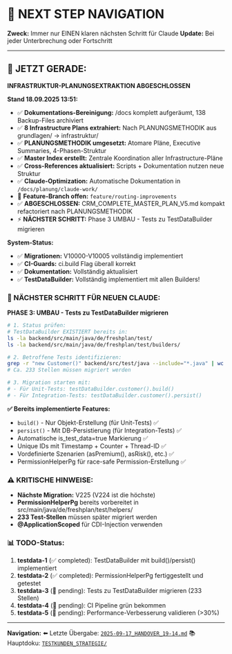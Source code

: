 # 🧭 NEXT STEP NAVIGATION

**Zweck:** Immer nur EINEN klaren nächsten Schritt für Claude
**Update:** Bei jeder Unterbrechung oder Fortschritt

---

## 🎯 JETZT GERADE:

**INFRASTRUKTUR-PLANUNGSEXTRAKTION ABGESCHLOSSEN**

**Stand 18.09.2025 13:51:**
- ✅ **Dokumentations-Bereinigung:** /docs komplett aufgeräumt, 138 Backup-Files archiviert
- ✅ **8 Infrastructure Plans extrahiert:** Nach PLANUNGSMETHODIK aus grundlagen/ → infrastruktur/
- ✅ **PLANUNGSMETHODIK umgesetzt:** Atomare Pläne, Executive Summaries, 4-Phasen-Struktur
- ✅ **Master Index erstellt:** Zentrale Koordination aller Infrastructure-Pläne
- ✅ **Cross-References aktualisiert:** Scripts + Dokumentation nutzen neue Struktur
- ✅ **Claude-Optimization:** Automatische Dokumentation in `/docs/planung/claude-work/`
- 🔄 **Feature-Branch offen:** `feature/routing-improvements`
- ✅ **ABGESCHLOSSEN:** CRM_COMPLETE_MASTER_PLAN_V5.md kompakt refactoriert nach PLANUNGSMETHODIK
- ⚡ **NÄCHSTER SCHRITT:** Phase 3 UMBAU - Tests zu TestDataBuilder migrieren

**System-Status:**
- ✅ **Migrationen:** V10000-V10005 vollständig implementiert
- ✅ **CI-Guards:** ci.build Flag überall korrekt
- ✅ **Dokumentation:** Vollständig aktualisiert
- ✅ **TestDataBuilder:** Vollständig implementiert mit allen Builders!

### 🚨 NÄCHSTER SCHRITT FÜR NEUEN CLAUDE:

**PHASE 3: UMBAU - Tests zu TestDataBuilder migrieren**

```bash
# 1. Status prüfen:
# TestDataBuilder EXISTIERT bereits in:
ls -la backend/src/main/java/de/freshplan/test/
ls -la backend/src/main/java/de/freshplan/test/builders/

# 2. Betroffene Tests identifizieren:
grep -r "new Customer()" backend/src/test/java --include="*.java" | wc -l
# Ca. 233 Stellen müssen migriert werden

# 3. Migration starten mit:
# - Für Unit-Tests: testDataBuilder.customer().build()
# - Für Integration-Tests: testDataBuilder.customer().persist()
```

**✅ Bereits implementierte Features:**
- `build()` - Nur Objekt-Erstellung (für Unit-Tests) ✅
- `persist()` - Mit DB-Persistierung (für Integration-Tests) ✅
- Automatische is_test_data=true Markierung ✅
- Unique IDs mit Timestamp + Counter + Thread-ID ✅
- Vordefinierte Szenarien (asPremium(), asRisk(), etc.) ✅
- PermissionHelperPg für race-safe Permission-Erstellung ✅

### ⚠️ KRITISCHE HINWEISE:
- **Nächste Migration:** V225 (V224 ist die höchste)
- **PermissionHelperPg** bereits vorbereitet in src/main/java/de/freshplan/test/helpers/
- **233 Test-Stellen** müssen später migriert werden
- **@ApplicationScoped** für CDI-Injection verwenden

### 📊 TODO-Status:
1. **testdata-1** (✅ completed): TestDataBuilder mit build()/persist() implementiert
2. **testdata-2** (✅ completed): PermissionHelperPg fertiggestellt und getestet  
3. **testdata-3** (🔄 pending): Tests zu TestDataBuilder migrieren (233 Stellen)
4. **testdata-4** (🔄 pending): CI Pipeline grün bekommen
5. **testdata-5** (🔄 pending): Performance-Verbesserung validieren (>30%)

---

**Navigation:**
⬅️ Letzte Übergabe: [`2025-09-17_HANDOVER_19-14.md`](/docs/claude-work/daily-work/2025-09-17/)
📚 Hauptdoku: [`TESTKUNDEN_STRATEGIE/`](/backend/docs/TESTKUNDEN_STRATEGIE/)